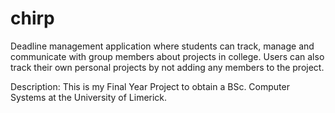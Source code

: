 # chirp

Deadline management application where students can track, manage and communicate with group members about projects in college. 
Users can also track their own personal projects by not adding any members to the project.


Description:
This is my Final Year Project to obtain a BSc. Computer Systems at the University of Limerick. 


